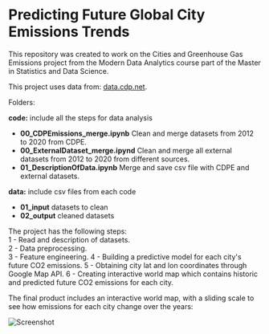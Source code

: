 # Predicting Future Global City Emissions Trends
This repository was created to work on the Cities and Greenhouse Gas Emissions project from the Modern Data Analytics course part of the Master in Statistics and Data Science.  

This project uses data from: [data.cdp.net](https://data.cdp.net/Emissions/2020-City-Wide-Emissions/p43t-fbkj).  

Folders:  

**code:** include all the steps for data analysis
- **00_CDPEmissions_merge.ipynb** Clean and merge datasets from 2012 to 2020 from CDPE.
- **00_ExternalDataset_merge.ipynd** Clean and merge all external datasets from 2012 to 2020 from different sources.
- **01_DescriptionOfData.ipynb** Merge and save csv file with CDPE and external datasets. 

**data:** include csv files from each code
- **01_input** datasets to clean
- **02_output** cleaned datasets

The project has the following steps:  
1 - Read and description of datasets.  
2 - Data preprocessing.  
3 - Feature engineering.
4 - Building a predictive model for each city's future CO2 emissions.
5 - Obtaining city lat and lon coordinates through Google Map API.
6 - Creating interactive world map which contains historic and predicted future CO2 emissions for each city.

The final product includes an interactive world map, with a sliding scale to see how emissions for each city change over the years:

![Screenshot](https://i.imgur.com/GkHPGuh.png)



